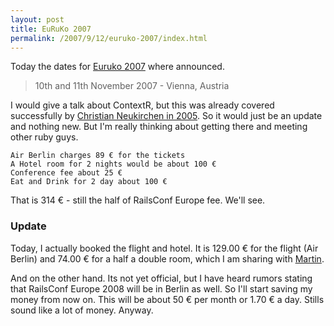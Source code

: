 ```yaml
--- 
layout: post
title: EuRuKo 2007
permalink: /2007/9/12/euruko-2007/index.html
---
```

Today the dates for [Euruko 2007](http://www.approximity.com/cgi-bin/europeRuby/tiki.cgi?c=v&p=Euruko07) where announced.

> 10th and 11th November 2007 - Vienna, Austria

I would give a talk about ContextR, but this was already covered successfully by [Christian Neukirchen in 2005](http://chneukirchen.org/blog/archive/2005/10/euruko-2005-day-one.html). So it would just be an update and nothing new. But I'm really thinking about getting there and meeting other ruby guys.


    Air Berlin charges 89 € for the tickets
    A Hotel room for 2 nights would be about 100 €
    Conference fee about 25 €
    Eat and Drink for 2 day about 100 €

That is 314 € - still the half of RailsConf Europe fee. We'll see.

### Update

Today, I actually booked the flight and hotel. It is 129.00 € for the flight (Air Berlin) and 74.00 € for a half a double room, which I am sharing with [Martin](http://blog.grundrinzip.de/).

And on the other hand. Its not yet official, but I have heard rumors stating that RailsConf Europe 2008 will be in Berlin as well. So I'll start saving my money from now on. This will be about 50 € per month or 1.70 € a day. Stills sound like a lot of money. Anyway.
